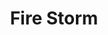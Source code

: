 ---
title: "Fire Storm"
permalink: /spells/fire-storm/
tags:
  - Spell
available_for:
  - Cleric
  - Druid
  - Sorcerer
level: "7th Level"
school: "Evocation"
range: "150 ft"
area: "100 ft"
shape: "Cube"
comp:
  - V
  - S
attack: "DEX Save"
effect: "Fire"
description: |
  A storm made up of sheets of roaring flame appears in a location you choose within range. The area of the storm consists of up to ten 10-foot cubes, which you can arrange as you wish. Each cube must have at least one face adjacent to the face of another cube. Each creature in the area must make a dexterity saving throw. It takes 7d10 fire damage on a failed save, or half as much damage on a successful one.

  The fire damages objects in the area and ignites flammable objects that aren't being worn or carried. If you choose, plant life in the area is unaffected by this spell.
excerpt: "A storm made up of sheets of roaring flame appears in a location you choose within range."
source: "Basic Rules"
---